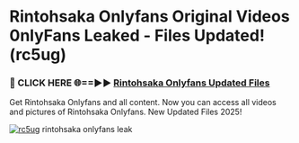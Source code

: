 # Rintohsaka Onlyfans Original Videos 0nlyFans Leaked - Files Updated! (rc5ug)

<h3>🔴 CLICK HERE 🌐==►► <a href="https://tinyurl.com/2wckxsce" rel="nofollow">Rintohsaka Onlyfans Updated Files</a></h3>

Get Rintohsaka Onlyfans and all content. Now you can access all videos and pictures of Rintohsaka Onlyfans. New Updated Files 2025!

[![rc5ug](https://i.imgur.com/AFduVYN.gif)](https://tinyurl.com/2wckxsce)
rintohsaka onlyfans leak